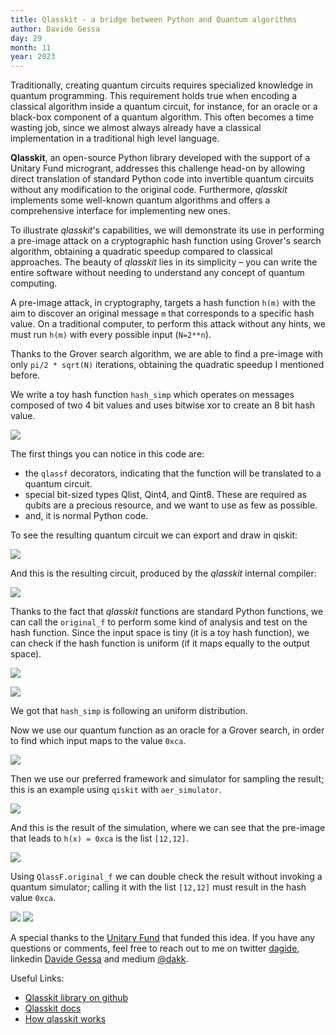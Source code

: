 ```yaml
---
title: Qlasskit - a bridge between Python and Quantum algorithms
author: Davide Gessa
day: 29
month: 11
year: 2023
---
```


Traditionally, creating quantum circuits requires specialized knowledge in quantum programming. This requirement holds true when encoding a classical algorithm inside a quantum circuit, for instance, for an oracle or a black-box component of a quantum algorithm. This often becomes a time wasting job, since we almost always already have a classical implementation in a traditional high level language.

**Qlasskit**, an open-source Python library developed with the support of a Unitary Fund microgrant, addresses this challenge head-on by allowing direct translation of standard Python code into invertible quantum circuits without any modification to the original code. Furthermore, *qlasskit* implements some well-known quantum algorithms and offers a comprehensive interface for implementing new ones.

To illustrate *qlasskit*'s capabilities, we will demonstrate its use in performing a pre-image attack on a cryptographic hash function using Grover's search algorithm, obtaining a quadratic speedup compared to classical approaches. The beauty of *qlasskit* lies in its simplicity – you can write the entire software without needing to understand any concept of quantum computing.

A pre-image attack, in cryptography, targets a hash function `h(m)` with the aim to discover an original message `m` that corresponds to a specific hash value. On a traditional computer, to perform this attack without any hints, we must run `h(m)` with every possible input (`N=2**n`).

Thanks to the Grover search algorithm, we are able to find a pre-image with only `pi/2 * sqrt(N)` iterations, obtaining the quadratic speedup I mentioned before. 

We write a toy hash function `hash_simp` which operates on messages composed of two 4 bit values and uses bitwise xor to create an 8 bit hash value. 

![](/images/2023-qlasskit/hash_simp_code.png)

The first things you can notice in this code are:

- the `qlassf` decorators, indicating that the function will be translated to a quantum circuit.
- special bit-sized types Qlist, Qint4, and Qint8. These are required as qubits are a precious resource, and we want to use as few as possible.
- and, it is normal Python code.

To see the resulting quantum circuit we can export and draw in qiskit:

![](/images/2023-qlasskit/circuit_draw_code.png)

And this is the resulting circuit, produced by the *qlasskit* internal compiler:

![](/images/2023-qlasskit/circuit_result.png)

Thanks to the fact that *qlasskit* functions are standard Python functions, we can call the `original_f` to perform some kind of analysis and test on the hash function. Since the input space is tiny (it is a toy hash function), we can check if the hash function is uniform (if it maps equally to the output space).

![](/images/2023-qlasskit/output_space.png)

![](/images/2023-qlasskit/output_space_result.png)

We got that `hash_simp` is following an uniform distribution.


Now we use our quantum function as an oracle for a Grover search, in order to find which input maps to the value `0xca`.

![](/images/2023-qlasskit/grover_search.png)


Then we use our preferred framework and simulator for sampling the result; this is an example using `qiskit` with `aer_simulator`.

![](/images/2023-qlasskit/simulation_code.png)

And this is the result of the simulation, where we can see that the pre-image that leads to `h(x) = 0xca` is the list `[12,12]`.

![](/images/2023-qlasskit/simulation_result.png)


Using `QlassF.original_f` we can double check the result without invoking a quantum simulator; calling it with the list `[12,12]` must result in the hash value `0xca`.

![](/images/2023-qlasskit/result_check.png)
![](/images/2023-qlasskit/result.png)


A special thanks to the [Unitary Fund](https://unitary.fund/) that funded this idea. If you have any questions or comments, feel free to reach out to me on twitter [dagide](https://twitter.com/dagide), linkedin [Davide Gessa](https://linkedin.com/in/davide-gessa-71798b80) and medium [@dakk](https://medium.com/@dakk).


Useful Links:

- [Qlasskit library on github](https://github.com/dakk/qlasskit)
- [Qlasskit docs](https://dakk.github.io/qlasskit)
- [How qlasskit works](https://dakk.github.io/qlasskit/how_it_works.html)


